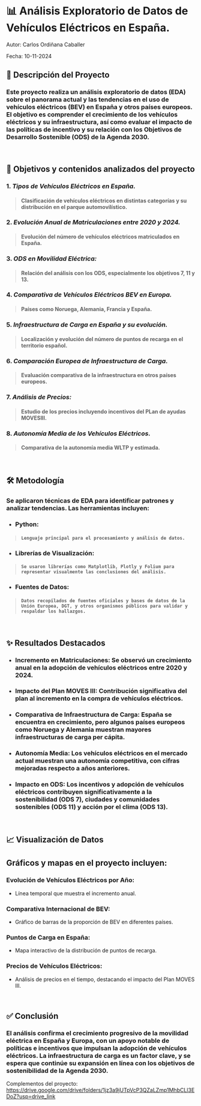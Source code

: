# 📊 **Análisis Exploratorio de Datos de Vehículos Eléctricos en España.**

Autor: Carlos Ordiñana Caballer

Fecha: 10-11-2024

## 🌟 **Descripción del Proyecto**
### Este proyecto realiza un análisis exploratorio de datos (EDA) sobre el panorama actual y las tendencias en el uso de vehículos eléctricos (BEV) en España y otros países europeos. El objetivo es comprender el crecimiento de los vehículos eléctricos y su infraestructura, así como evaluar el impacto de las políticas de incentivo y su relación con los Objetivos de Desarrollo Sostenible (ODS) de la Agenda 2030.
<br>

## 📁 **Objetivos y contenidos analizados del proyecto**
### 1. *Tipos de Vehículos Eléctricos en España.*
> #### Clasificación de vehículos eléctricos en distintas categorías y su distribución en el parque automovilístico.
### 2. *Evolución Anual de Matriculaciones entre 2020 y 2024.*
> #### Evolución del número de vehículos eléctricos matriculados en España.
### 3. *ODS en Movilidad Eléctrica:* 
> #### Relación del análisis con los ODS, especialmente los objetivos 7, 11 y 13.
### 4. *Comparativa de Vehículos Eléctricos BEV en Europa.*
> #### Países como Noruega, Alemania, Francia y España.
### 5. *Infraestructura de Carga en España y su evolución.*
> #### Localización y evolución del número de puntos de recarga en el territorio español.
### 6. *Comparación Europea de Infraestructura de Carga.* 
> #### Evaluación comparativa de la infraestructura en otros países europeos.
### 7. *Análisis de Precios:* 
> #### Estudio de los precios incluyendo incentivos del PLan de ayudas MOVESIII.
### 8. *Autonomía Media de los Vehículos Eléctricos.*
> #### Comparativa de la autonomía media WLTP y estimada.
<br>

## 🛠️ Metodología
### Se aplicaron técnicas de EDA para identificar patrones y analizar tendencias. Las herramientas incluyen:

- ### **Python:**
> #### ` Lenguaje principal para el procesamiento y análisis de datos. `
- ### **Librerías de Visualización:**
> #### ` Se usaron librerías como Matplotlib, Plotly y Folium para representar visualmente las conclusiones del análisis. `
- ### **Fuentes de Datos:**
> #### ` Datos recopilados de fuentes oficiales y bases de datos de la Unión Europea, DGT, y otros organismos públicos para validar y respaldar los hallazgos. `
<br>

## ✨ Resultados Destacados
- ### **Incremento en Matriculaciones:** Se observó un crecimiento anual en la adopción de vehículos eléctricos entre 2020 y 2024.
- ### **Impacto del Plan MOVES III:** Contribución significativa del plan al incremento en la compra de vehículos eléctricos.
- ### **Comparativa de Infraestructura de Carga:** España se encuentra en crecimiento, pero algunos países europeos como Noruega y Alemania muestran mayores infraestructuras de carga per cápita.
- ### **Autonomía Media:** Los vehículos eléctricos en el mercado actual muestran una autonomía competitiva, con cifras mejoradas respecto a años anteriores.
- ### **Impacto en ODS:** Los incentivos y adopción de vehículos eléctricos contribuyen significativamente a la sostenibilidad (ODS 7), ciudades y comunidades sostenibles (ODS 11) y acción por el clima (ODS 13).
<br>

## 📈 Visualización de Datos
## Gráficos y mapas en el proyecto incluyen:

### Evolución de Vehículos Eléctricos por Año: 
+ Línea temporal que muestra el incremento anual.
### Comparativa Internacional de BEV: 
+ Gráfico de barras de la proporción de BEV en diferentes países.
### Puntos de Carga en España: 
+ Mapa interactivo de la distribución de puntos de recarga.
### Precios de Vehículos Eléctricos: 
+ Análisis de precios en el tiempo, destacando el impacto del Plan MOVES III.
<br>

## ✅ Conclusión
### El análisis confirma el crecimiento progresivo de la movilidad eléctrica en España y Europa, con un apoyo notable de políticas e incentivos que impulsan la adopción de vehículos eléctricos. La infraestructura de carga es un factor clave, y se espera que continúe su expansión en línea con los objetivos de sostenibilidad de la Agenda 2030.

Complementos del proyecto: https://drive.google.com/drive/folders/1jz3a9jUTpVcP3QZaLZmp1MhbCLl3EDoZ?usp=drive_link
